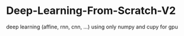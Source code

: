 # Deep-Learning-From-Scratch-V2
deep learning (affine, rnn, cnn, ...) using only numpy and cupy for gpu
